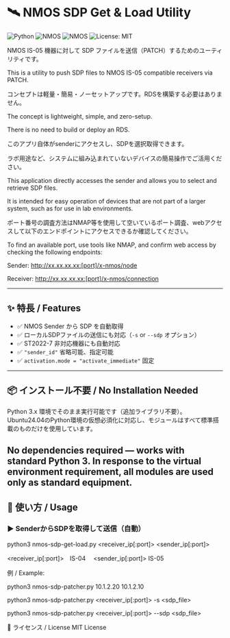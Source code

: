 # 🛰️ NMOS SDP Get & Load Utility

![Python](https://img.shields.io/badge/python-3.6%2B-blue.svg)
![NMOS](https://img.shields.io/badge/NMOS-IS--04-informational)
![NMOS](https://img.shields.io/badge/NMOS-IS--05-informational)
![License: MIT](https://img.shields.io/badge/license-MIT-green)

NMOS IS-05 機器に対して SDP ファイルを送信（PATCH）するためのユーティリティです。

This is a utility to push SDP files to NMOS IS-05 compatible receivers via PATCH.

コンセプトは軽量・簡易・ノーセットアップです。RDSを構築する必要はありません。

The concept is lightweight, simple, and zero-setup.

There is no need to build or deploy an RDS.

このアプリ自体がsenderにアクセスし、SDPを選択取得できます。

ラボ用途など、システムに組み込まれていないデバイスの簡易操作でご活用ください。

This application directly accesses the sender and allows you to select and retrieve SDP files.

It is intended for easy operation of devices that are not part of a larger system, such as for use in lab environments.

ポート番号の調査方法はNMAP等を使用して空いているポート調査、webアクセスして以下のエンドポイントにアクセスできるか確認してください。

To find an available port, use tools like NMAP, and confirm web access by checking the following endpoints:


Sender: http://xx.xx.xx.xx:[port]/x-nmos/node

Receiver: http://xx.xx.xx.xx:[port]/x-nmos/connection

---

## ✨ 特長 / Features

- ✅ NMOS Sender から SDP を自動取得
- ✅ ローカルSDPファイルの送信にも対応（`-s` or `--sdp` オプション）
- ✅ ST2022-7 非対応機器にも自動対応
- ✅ `"sender_id"` 省略可能、指定可能
- ✅ `activation.mode = "activate_immediate"` 固定

---

## 📦 インストール不要 / No Installation Needed

Python 3.x 環境でそのまま実行可能です（追加ライブラリ不要）。
Ubuntu24.04のPython環境の仮想必須化に対応し、モジュールはすべて標準搭載のものだけを使用しています。

No dependencies required — works with standard Python 3.
In response to the virtual environment requirement, all modules are used only as standard equipment.
---

## 🚀 使い方 / Usage

### ▶️ SenderからSDPを取得して送信（自動）

python3 nmos-sdp-get-load.py <receiver_ip[:port]> <sender_ip[:port]>

<receiver_ip[:port]>　IS-04　
<sender_ip[:port]>    IS-05

例 / Example:

python3 nmos-sdp-patcher.py 10.1.2.20 10.1.2.10

python3 nmos-sdp-patcher.py <receiver_ip[:port]> -s <sdp_file>

python3 nmos-sdp-patcher.py <receiver_ip[:port]> --sdp <sdp_file>

📄 ライセンス / License
MIT License
